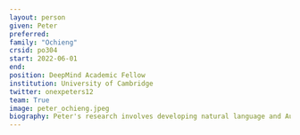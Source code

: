 ```yaml
---
layout: person
given: Peter 
preferred: 
family: "Ochieng"
crsid: po304
start: 2022-06-01
end: 
position: DeepMind Academic Fellow
institution: University of Cambridge
twitter: onexpeters12
team: True
image: peter_ochieng.jpeg
biography: Peter's research involves developing natural language and Audio processing techniques for indigenous African languages. This involves  exploiting low amount of available dataset to design creative natural NLP techniques that have high precision in translation. For people who cannot read, can we generate audio from text in their language exactly how they speak.
---
```



